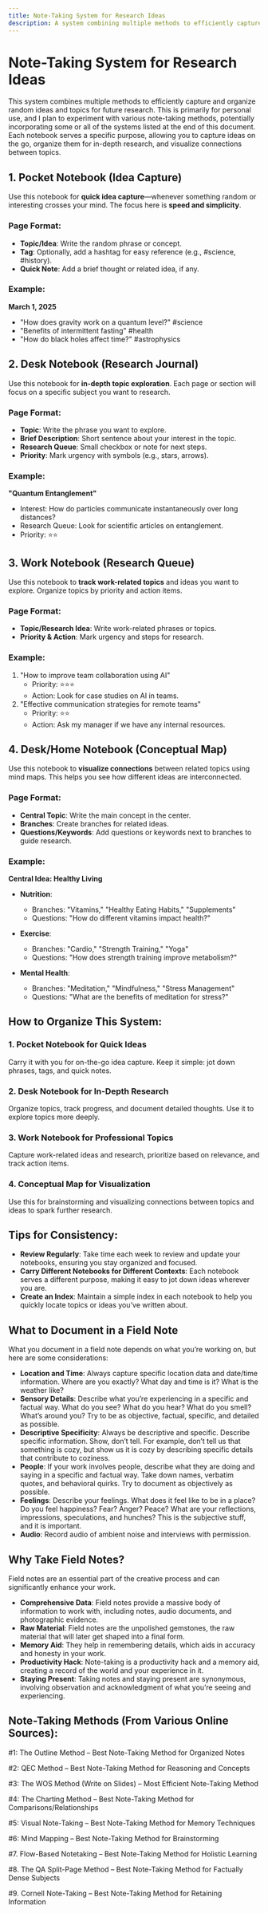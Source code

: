 ```yaml
---
title: Note-Taking System for Research Ideas
description: A system combining multiple methods to efficiently capture and organize random ideas and topics for future research.
---
```


# Note-Taking System for Research Ideas

This system combines multiple methods to efficiently capture and organize random ideas and topics for future research. This is primarily for personal use, and I plan to experiment with various note-taking methods, potentially incorporating some or all of the systems listed at the end of this document. Each notebook serves a specific purpose, allowing you to capture ideas on the go, organize them for in-depth research, and visualize connections between topics.

## 1. Pocket Notebook (Idea Capture)

Use this notebook for **quick idea capture**—whenever something random or interesting crosses your mind. The focus here is **speed and simplicity**.

### Page Format:

- **Topic/Idea**: Write the random phrase or concept.
- **Tag**: Optionally, add a hashtag for easy reference (e.g., #science, #history).
- **Quick Note**: Add a brief thought or related idea, if any.

### Example:

**March 1, 2025**

- "How does gravity work on a quantum level?" #science
- "Benefits of intermittent fasting" #health
- "How do black holes affect time?" #astrophysics

## 2. Desk Notebook (Research Journal)

Use this notebook for **in-depth topic exploration**. Each page or section will focus on a specific subject you want to research.

### Page Format:

- **Topic**: Write the phrase you want to explore.
- **Brief Description**: Short sentence about your interest in the topic.
- **Research Queue**: Small checkbox or note for next steps.
- **Priority**: Mark urgency with symbols (e.g., stars, arrows).

### Example:

**"Quantum Entanglement"**

- Interest: How do particles communicate instantaneously over long distances?
- Research Queue: Look for scientific articles on entanglement.
- Priority: ⭐️⭐️

## 3. Work Notebook (Research Queue)

Use this notebook to **track work-related topics** and ideas you want to explore. Organize topics by priority and action items.

### Page Format:

- **Topic/Research Idea**: Write work-related phrases or topics.
- **Priority & Action**: Mark urgency and steps for research.

### Example:

1. "How to improve team collaboration using AI"
   - Priority: ⭐️⭐️⭐️
   - Action: Look for case studies on AI in teams.
2. "Effective communication strategies for remote teams"
   - Priority: ⭐️⭐️
   - Action: Ask my manager if we have any internal resources.

## 4. Desk/Home Notebook (Conceptual Map)

Use this notebook to **visualize connections** between related topics using mind maps. This helps you see how different ideas are interconnected.

### Page Format:

- **Central Topic**: Write the main concept in the center.
- **Branches**: Create branches for related ideas.
- **Questions/Keywords**: Add questions or keywords next to branches to guide research.

### Example:

**Central Idea: Healthy Living**

- **Nutrition**:

  - Branches: "Vitamins," "Healthy Eating Habits," "Supplements"
  - Questions: "How do different vitamins impact health?"

- **Exercise**:

  - Branches: "Cardio," "Strength Training," "Yoga"
  - Questions: "How does strength training improve metabolism?"

- **Mental Health**:
  - Branches: "Meditation," "Mindfulness," "Stress Management"
  - Questions: "What are the benefits of meditation for stress?"

## How to Organize This System:

### 1. **Pocket Notebook for Quick Ideas**

Carry it with you for on-the-go idea capture. Keep it simple: jot down phrases, tags, and quick notes.

### 2. **Desk Notebook for In-Depth Research**

Organize topics, track progress, and document detailed thoughts. Use it to explore topics more deeply.

### 3. **Work Notebook for Professional Topics**

Capture work-related ideas and research, prioritize based on relevance, and track action items.

### 4. **Conceptual Map for Visualization**

Use this for brainstorming and visualizing connections between topics and ideas to spark further research.

## Tips for Consistency:

- **Review Regularly**: Take time each week to review and update your notebooks, ensuring you stay organized and focused.
- **Carry Different Notebooks for Different Contexts**: Each notebook serves a different purpose, making it easy to jot down ideas wherever you are.
- **Create an Index**: Maintain a simple index in each notebook to help you quickly locate topics or ideas you’ve written about.

## What to Document in a Field Note

What you document in a field note depends on what you’re working on, but here are some considerations:

- **Location and Time**: Always capture specific location data and date/time information. Where are you exactly? What day and time is it? What is the weather like?
- **Sensory Details**: Describe what you’re experiencing in a specific and factual way. What do you see? What do you hear? What do you smell? What’s around you? Try to be as objective, factual, specific, and detailed as possible.
- **Descriptive Specificity**: Always be descriptive and specific. Describe specific information. Show, don’t tell. For example, don’t tell us that something is cozy, but show us it is cozy by describing specific details that contribute to coziness.
- **People**: If your work involves people, describe what they are doing and saying in a specific and factual way. Take down names, verbatim quotes, and behavioral quirks. Try to document as objectively as possible.
- **Feelings**: Describe your feelings. What does it feel like to be in a place? Do you feel happiness? Fear? Anger? Peace? What are your reflections, impressions, speculations, and hunches? This is the subjective stuff, and it is important.
- **Audio**: Record audio of ambient noise and interviews with permission.

## Why Take Field Notes?

Field notes are an essential part of the creative process and can significantly enhance your work.

- **Comprehensive Data**: Field notes provide a massive body of information to work with, including notes, audio documents, and photographic evidence.
- **Raw Material**: Field notes are the unpolished gemstones, the raw material that will later get shaped into a final form.
- **Memory Aid**: They help in remembering details, which aids in accuracy and honesty in your work.
- **Productivity Hack**: Note-taking is a productivity hack and a memory aid, creating a record of the world and your experience in it.
- **Staying Present**: Taking notes and staying present are synonymous, involving observation and acknowledgment of what you’re seeing and experiencing.

## Note-Taking Methods (From Various Online Sources):

#1: The Outline Method – Best Note-Taking Method for Organized Notes

#2: QEC Method – Best Note-Taking Method for Reasoning and Concepts

#3: The WOS Method (Write on Slides) – Most Efficient Note-Taking Method

#4: The Charting Method – Best Note-Taking Method for Comparisons/Relationships

#5: Visual Note-Taking – Best Note-Taking Method for Memory Techniques

#6: Mind Mapping – Best Note-Taking Method for Brainstorming

#7. Flow-Based Notetaking – Best Note-Taking Method for Holistic Learning

#8. The QA Split-Page Method – Best Note-Taking Method for Factually Dense Subjects

#9. Cornell Note-Taking – Best Note-Taking Method for Retaining Information
